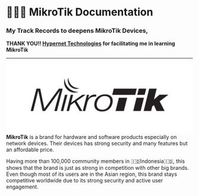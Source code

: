 #  👨‍🔧📡 MikroTik Documentation
### My Track Records to deepens MikroTik Devices, <br>
**THANK YOU!! [Hypernet Technologies](https://hypernet.co.id/id/) for facilitating me in learning MikroTik**

---

[<img src="Resources/mikrotik.png">](#MirkoTik) <br>
**MikroTik** is a brand for hardware and software products especially on network devices. Their devices has strong security and many features but an affordable price. <br>

Having more than 100,000 community members in 🇮🇩Indonesia🇮🇩, this shows that the brand is just as strong in competition with other big brands. Even though most of its users are in the Asian region, this brand stays competitive worldwide due to its strong security and active user engagement.
